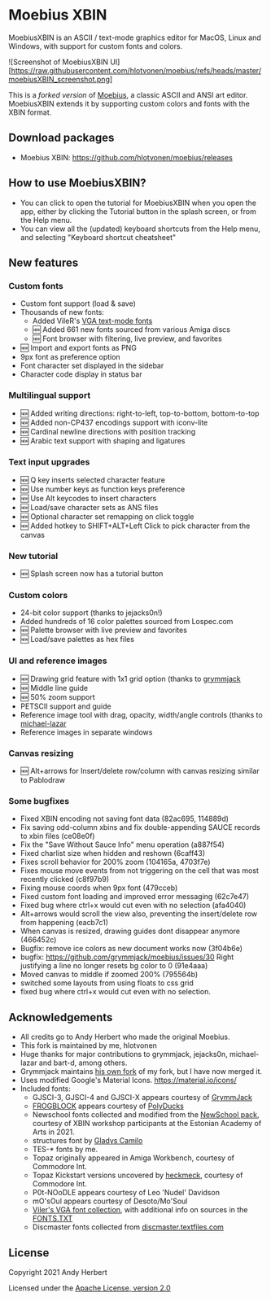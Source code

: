 
# Moebius XBIN 
MoebiusXBIN is an ASCII / text-mode graphics editor for MacOS, Linux and Windows, with support for custom fonts and colors. 

![Screenshot of MoebiusXBIN UI][https://raw.githubusercontent.com/hlotvonen/moebius/refs/heads/master/moebiusXBIN_screenshot.png]

This is a *forked version* of [Moebius](https://github.com/blocktronics/moebius), a classic ASCII and ANSI art editor. MoebiusXBIN extends it by supporting custom colors and fonts with the XBIN format.

## Download packages
- Moebius XBIN: https://github.com/hlotvonen/moebius/releases

## How to use MoebiusXBIN?
- You can click to open the tutorial for MoebiusXBIN when you open the app, either by clicking the Tutorial button in the splash screen, or from the Help menu.
- You can view all the (updated) keyboard shortcuts from the Help menu, and selecting "Keyboard shortcut cheatsheet"

## New features
### Custom fonts
- Custom font support (load & save)
- Thousands of new fonts:
    - Added VileR's [VGA text-mode fonts](https://github.com/viler-int10h/vga-text-mode-fonts/tree/master)
    - :new: Added 661 new fonts sourced from various Amiga discs
    - :new: Font browser with filtering, live preview, and favorites
- :new: Import and export fonts as PNG
- 9px font as preference option
- Font character set displayed in the sidebar 
- Character code display in status bar

### Multilingual support
- :new: Added writing directions: right-to-left, top-to-bottom, bottom-to-top
- :new: Added non-CP437 encodings support with iconv-lite
- :new: Cardinal newline directions with position tracking
- :new: Arabic text support with shaping and ligatures

### Text input upgrades 
- :new: Q key inserts selected character feature
- :new: Use number keys as function keys preference
- :new: Use Alt keycodes to insert characters
- :new: Load/save character sets as ANS files
- :new: Optional character set remapping on click toggle
- :new: Added hotkey to SHIFT+ALT+Left Click to pick character from the canvas

### New tutorial
- :new: Splash screen now has a tutorial button

### Custom colors 
- 24-bit color support (thanks to jejacks0n!)
- Added hundreds of 16 color palettes sourced from Lospec.com
- :new: Palette browser with live preview and favorites
- :new: Load/save palettes as hex files

### UI and reference images
- :new: Drawing grid feature with 1x1 grid option (thanks to [grymmjack](https://github.com/grymmjack/moebius/commits?author=grymmjack!)
- :new: Middle line guide
- :new: 50% zoom support
- PETSCII support and guide
- Reference image tool with drag, opacity, width/angle controls (thanks to [michael-lazar](https://github.com/grymmjack/moebius/commits?author=michael-lazar!)
- Reference images in separate windows

### Canvas resizing
- :new: Alt+arrows for Insert/delete row/column with canvas resizing similar to Pablodraw

### Some bugfixes
- Fixed XBIN encoding not saving font data (82ac695, 114889d)
- Fix saving odd-column xbins and fix double-appending SAUCE records to xbin files (ce08e0f)
- Fix the "Save Without Sauce Info" menu operation (a887f54)
- Fixed charlist size when hidden and reshown (6caff43)
- Fixes scroll behavior for 200% zoom (104165a, 4703f7e)
- Fixes mouse move events from not triggering on the cell that was most recently clicked (c8f97b9)
- Fixing mouse coords when 9px font (479cceb)
- Fixed custom font loading and improved error messaging (62c7e47)
- Fixed bug where ctrl+x would cut even with no selection (afa4040)
- Alt+arrows would scroll the view also, preventing the insert/delete row from happening (eacb7c1)
- When canvas is resized, drawing guides dont disappear anymore (466452c)
- Bugfix: remove ice colors as new document works now (3f04b6e)
- bugfix: https://github.com/grymmjack/moebius/issues/30 Right justifying a line no longer resets bg color to 0 (91e4aaa)
- Moved canvas to middle if zoomed 200% (795564b)
- switched some layouts from using floats to css grid
- fixed bug where ctrl+x would cut even with no selection.

## Acknowledgements
* All credits go to Andy Herbert who made the original Moebius.
* This fork is maintained by me, hlotvonen
* Huge thanks for major contributions to grymmjack, jejacks0n, michael-lazar and bart-d, among others.
* Grymmjack maintains [his own fork](https://github.com/grymmjack/moebius) of my fork, but I have now merged it.
* Uses modified Google's Material Icons. https://material.io/icons/
* Included fonts:
  * GJSCI-3, GJSCI-4 and GJSCI-X appears courtesy of [GrymmJack](https://www.youtube.com/channel/UCrp_r9aomBi4mryxSxLq24Q)
  * [FROGBLOCK](https://polyducks.itch.io/frogblock) appears courtesy of [PolyDucks](http://polyducks.co.uk/)
  * Newschool fonts collected and modified from the [NewSchool pack](https://16colo.rs/pack/newschool-01), courtesy of XBIN workshop participants at the Estonian Academy of Arts in 2021.
  * structures font by [Gladys Camilo](https://gladyscamilo.com/)
  * TES-* fonts by me.
  * Topaz originally appeared in Amiga Workbench, courtesy of Commodore Int.
  * Topaz Kickstart versions uncovered by [heckmeck](https://heckmeck.de/blog/amiga-topaz-1.4/), courtesy of Commodore Int.
  * P0t-NOoDLE appears courtesy of Leo 'Nudel' Davidson
  * mO'sOul appears courtesy of Desoto/Mo'Soul
  * [Viler's VGA font collection](https://github.com/viler-int10h/vga-text-mode-fonts), with additional info on sources in the [FONTS.TXT](https://github.com/viler-int10h/vga-text-mode-fonts/blob/master/FONTS.TXT)
  * Discmaster fonts collected from [discmaster.textfiles.com](https://discmaster.textfiles.com/search?family=font&format=amigaBitmapFont&widthMin=312&heightMin=76&widthMax=312&heightMax=85&limit=500&showItemName=showItemName)

## License
Copyright 2021 Andy Herbert

Licensed under the [Apache License, version 2.0](https://github.com/blocktronics/moebius/blob/master/LICENSE.txt)
